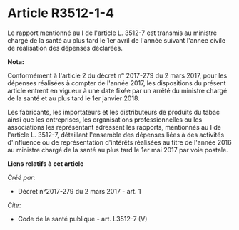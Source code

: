 # Article R3512-1-4

Le rapport mentionné au I de l'article L. 3512-7 est transmis au ministre chargé de la santé au plus tard le 1er avril de
l'année suivant l'année civile de réalisation des dépenses déclarées.

**Nota:**

Conformément à l'article 2 du décret n° 2017-279 du 2 mars 2017, pour les dépenses réalisées à compter de l'année 2017, les
dispositions du présent article entrent en vigueur à une date fixée par un arrêté du ministre chargé de la santé et au plus
tard le 1er janvier 2018.

Les fabricants, les importateurs et les distributeurs de produits du tabac ainsi que les entreprises, les organisations
professionnelles ou les associations les représentant adressent les rapports, mentionnés au I de l'article L. 3512-7,
détaillant l'ensemble des dépenses liées à des activités d'influence ou de représentation d'intérêts réalisées au titre de
l'année 2016 au ministre chargé de la santé au plus tard le 1er mai 2017 par voie postale.

**Liens relatifs à cet article**

_Créé par_:

  - Décret n°2017-279 du 2 mars 2017 - art. 1

_Cite_:

  - Code de la santé publique - art. L3512-7 (V)
